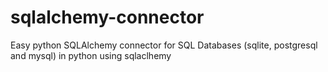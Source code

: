 # sqlalchemy-connector
Easy python SQLAlchemy connector for SQL Databases (sqlite, postgresql and mysql) in python using sqlaclhemy

